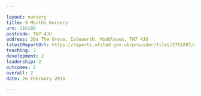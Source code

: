 ```yaml
---

layout: nursery
title: 9 Months Nursery
urn: 116180
postcode: TW7 4JU
address: 30a The Grove, Isleworth, Middlesex, TW7 4JU
latestReportUrl: https://reports.ofsted.gov.uk/provider/files/2761807/urn/116180.pdf
teaching: 2
development: 2
leadership: 2
outcomes: 2
overall: 2
date: 26 February 2018

---
```

